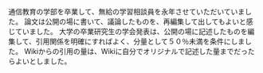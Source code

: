 通信教育の学部を卒業して、無給の学習相談員を永年させていただいていました。
論文は公開の場に書いて、議論したものを、再編集して出してもよいと感じていました。
大学の卒業研究生の学会発表は、公開の場に記述したものを編集して、引用関係を明確にすればよく、分量として５０％未満を条件にしました。
Wikiからの引用の量は、Wikiに自分でオリジナルで記述した量までだったらよいとしました。
